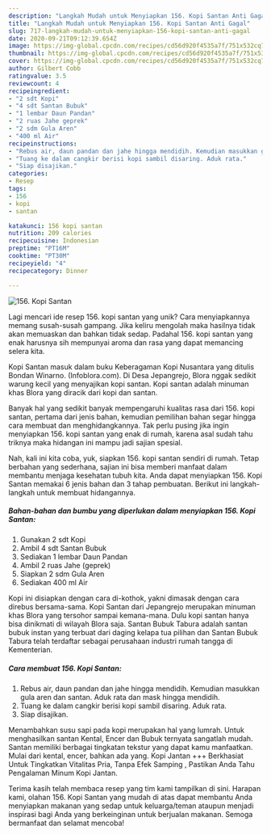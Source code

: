```yaml
---
description: "Langkah Mudah untuk Menyiapkan 156. Kopi Santan Anti Gagal"
title: "Langkah Mudah untuk Menyiapkan 156. Kopi Santan Anti Gagal"
slug: 717-langkah-mudah-untuk-menyiapkan-156-kopi-santan-anti-gagal
date: 2020-09-21T09:12:39.654Z
image: https://img-global.cpcdn.com/recipes/cd56d920f4535a7f/751x532cq70/156-kopi-santan-foto-resep-utama.jpg
thumbnail: https://img-global.cpcdn.com/recipes/cd56d920f4535a7f/751x532cq70/156-kopi-santan-foto-resep-utama.jpg
cover: https://img-global.cpcdn.com/recipes/cd56d920f4535a7f/751x532cq70/156-kopi-santan-foto-resep-utama.jpg
author: Gilbert Cobb
ratingvalue: 3.5
reviewcount: 4
recipeingredient:
- "2 sdt Kopi"
- "4 sdt Santan Bubuk"
- "1 lembar Daun Pandan"
- "2 ruas Jahe geprek"
- "2 sdm Gula Aren"
- "400 ml Air"
recipeinstructions:
- "Rebus air, daun pandan dan jahe hingga mendidih. Kemudian masukkan gula aren dan santan. Aduk rata dan mask hingga mendidih."
- "Tuang ke dalam cangkir berisi kopi sambil disaring. Aduk rata."
- "Siap disajikan."
categories:
- Resep
tags:
- 156
- kopi
- santan

katakunci: 156 kopi santan 
nutrition: 209 calories
recipecuisine: Indonesian
preptime: "PT16M"
cooktime: "PT30M"
recipeyield: "4"
recipecategory: Dinner

---
```



![156. Kopi Santan](https://img-global.cpcdn.com/recipes/cd56d920f4535a7f/751x532cq70/156-kopi-santan-foto-resep-utama.jpg)

Lagi mencari ide resep 156. kopi santan yang unik? Cara menyiapkannya memang susah-susah gampang. Jika keliru mengolah maka hasilnya tidak akan memuaskan dan bahkan tidak sedap. Padahal 156. kopi santan yang enak harusnya sih mempunyai aroma dan rasa yang dapat memancing selera kita.

Kopi Santan masuk dalam buku Keberagaman Kopi Nusantara yang ditulis Bondan Winarno. (Infoblora.com). Di Desa Jepangrejo, Blora nggak sedikit warung kecil yang menyajikan kopi santan. Kopi santan adalah minuman khas Blora yang diracik dari kopi dan santan.

Banyak hal yang sedikit banyak mempengaruhi kualitas rasa dari 156. kopi santan, pertama dari jenis bahan, kemudian pemilihan bahan segar hingga cara membuat dan menghidangkannya. Tak perlu pusing jika ingin menyiapkan 156. kopi santan yang enak di rumah, karena asal sudah tahu triknya maka hidangan ini mampu jadi sajian spesial.


Nah, kali ini kita coba, yuk, siapkan 156. kopi santan sendiri di rumah. Tetap berbahan yang sederhana, sajian ini bisa memberi manfaat dalam membantu menjaga kesehatan tubuh kita. Anda dapat menyiapkan 156. Kopi Santan memakai 6 jenis bahan dan 3 tahap pembuatan. Berikut ini langkah-langkah untuk membuat hidangannya.

<!--inarticleads1-->

##### Bahan-bahan dan bumbu yang diperlukan dalam menyiapkan 156. Kopi Santan:

1. Gunakan 2 sdt Kopi
1. Ambil 4 sdt Santan Bubuk
1. Sediakan 1 lembar Daun Pandan
1. Ambil 2 ruas Jahe (geprek)
1. Siapkan 2 sdm Gula Aren
1. Sediakan 400 ml Air


Kopi ini disiapkan dengan cara di-kothok, yakni dimasak dengan cara direbus bersama-sama. Kopi Santan dari Jepangrejo merupakan minuman khas Blora yang tersohor sampai kemana-mana. Dulu kopi santan hanya bisa dinikmati di wilayah Blora saja. Santan Bubuk Tabura adalah santan bubuk instan yang terbuat dari daging kelapa tua pilihan dan Santan Bubuk Tabura telah terdaftar sebagai perusahaan industri rumah tangga di Kementerian. 

<!--inarticleads2-->

##### Cara membuat 156. Kopi Santan:

1. Rebus air, daun pandan dan jahe hingga mendidih. Kemudian masukkan gula aren dan santan. Aduk rata dan mask hingga mendidih.
1. Tuang ke dalam cangkir berisi kopi sambil disaring. Aduk rata.
1. Siap disajikan.


Menambahkan susu sapi pada kopi merupakan hal yang lumrah. Untuk menghasilkan santan Kental, Encer dan Bubuk ternyata sangatlah mudah. Santan memiliki berbagai tingkatan tekstur yang dapat kamu manfaatkan. Mulai dari kental, encer, bahkan ada yang. Kopi Jantan +++ Berkhasiat Untuk Tingkatkan Vitalitas Pria, Tanpa Efek Samping , Pastikan Anda Tahu Pengalaman Minum Kopi Jantan. 

Terima kasih telah membaca resep yang tim kami tampilkan di sini. Harapan kami, olahan 156. Kopi Santan yang mudah di atas dapat membantu Anda menyiapkan makanan yang sedap untuk keluarga/teman ataupun menjadi inspirasi bagi Anda yang berkeinginan untuk berjualan makanan. Semoga bermanfaat dan selamat mencoba!
